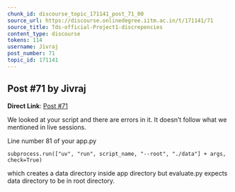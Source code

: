```yaml
---
chunk_id: discourse_topic_171141_post_71_00
source_url: https://discourse.onlinedegree.iitm.ac.in/t/171141/71
source_title: Tds-official-Project1-discrepencies
content_type: discourse
tokens: 114
username: Jivraj
post_number: 71
topic_id: 171141
---
```


## Post #71 by Jivraj

**Direct Link**: [Post #71](https://discourse.onlinedegree.iitm.ac.in/t/171141/71)

We looked at your script and there are errors in it. It doesn’t follow what we mentioned in live sessions.

Line number 81 of your app.py

`subprocess.run(["uv", "run", script_name, "--root", "./data"] + args, check=True)`

which creates a data directory inside app directory but evaluate.py expects data directory to be in root directory.
